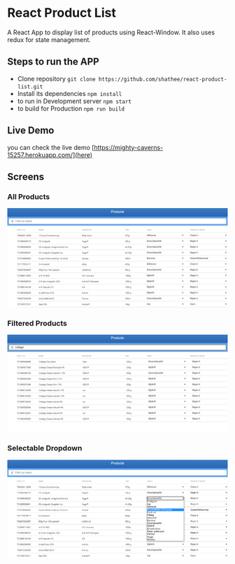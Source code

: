 # React Product List 

A React App to display list of products using React-Window. It also uses redux for state management.

## Steps to run the APP

- Clone repository
`git clone https://github.com/shathee/react-product-list.git`
- Install its dependencies
`npm install`
- to run in Development server
`npm start`
- to build for Production
`npm run build`

## Live Demo

you can check the live demo [https://mighty-caverns-15257.herokuapp.com/](here) 

## Screens

<h3>All Products</h3>
<img src="public/sc1.png" alt="All Products" />
<h3>Filtered Products</h3>
<img src="public/sc2.png" alt="All Products" />
<h3>Selectable  Dropdown</h3>
<img src="public/sc3.png" alt="All Products" />
